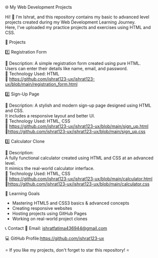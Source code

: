 🌐 My Web Development Projects

Hi! 👋 I'm Ishrat, and this repository contains my basic to advanced level projects created during my Web Development Learning Journey.  
Here, I've uploaded my practice projects and exercises using HTML and CSS.

📌 Projects

1️⃣ Registration Form 

🔹 Description: 
A simple registration form created using pure HTML.  
Users can enter their details like name, email, and password.  
📂 Technology Used: HTML  
🔗 https://github.com/ishrat123-ux/ishrat123-ux/blob/main/registration_form.html

2️⃣ Sign-Up Page 

🔹 Description:
A stylish and modern sign-up page designed using HTML and CSS.  
It includes a responsive layout and better UI.  
📂 Technology Used: HTML, CSS  
🔗 https://github.com/ishrat123-ux/ishrat123-ux/blob/main/sign_up.html
🔗https://github.com/ishrat123-ux/ishrat123-ux/blob/main/sign_up.css

3️⃣ Calculator Clone 

🔹 Description:  
A fully functional calculator created using HTML and CSS at an advanced level.  
It mimics the real-world calculator interface.  
📂 Technology Used: HTML, CSS  
🔗 https://github.com/ishrat123-ux/ishrat123-ux/blob/main/calculator.html
🔗https://github.com/ishrat123-ux/ishrat123-ux/blob/main/calculator.css

🎯 Learning Goals

- Mastering HTML5 and CSS3 basics & advanced concepts  
- Creating responsive websites
- Hosting projects using GitHub Pages
- Working on real-world project clones  

📞 Contact
📧 Email: ishratfatima436944@gmail.com

💻 GitHub Profile:https://github.com/ishrat123-ux

⭐ If you like my projects, don't forget to star this repository! ⭐

